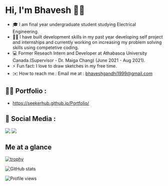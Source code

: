 # Hi, I'm Bhavesh 👋🏼 


- 🎓 I am final year undergraduate student studying Electrical Engineering.
- 👩‍💻 I have built development skills in my past year developing self project and internships and currently working on increasing my problem solving skills using competetive coding.
- 💻 Former Reseach Intern and Developer at Athabasca University Canada.(Supervisor - Dr. Maiga Chang) (June 2021 - Aug 2021).
- ⚡ Fun fact: I love to draw sketches in my free time.
- ✉️ How to reach me : Email me at : bhaveshgandhi1999@gmail.com


## 👨‍🎓 Portfolio : 

- https://seekerhub.github.io/Portfolio/

## 💼 Social Media :

 <a href="https://www.linkedin.com/in/bhavesh-g-23672416b/" target="_blank"><img src="https://img.shields.io/badge/LinkedIn-0077B5?style=for-the-badge&logo=linkedin&logoColor=white" /></a>  <a href="https://www.instagram.com/_bhavesh.here_/" target="_blank"><img src = "https://img.shields.io/badge/Instagram-E4405F?style=for-the-badge&logo=instagram&logoColor=white" /></a>

## Me at a glance

[![trophy](https://github-profile-trophy.vercel.app/?username=SeekerHub&show_icons=true&theme=darkhub)](https://github.com/ryo-ma/github-profile-trophy)

![GitHub stats](https://github-readme-stats.vercel.app/api?username=SeekerHub&show_icons=true&theme=radical) 

![Profile views](https://gpvc.arturio.dev/SeekerHub) 

<!--
**SeekerHub/SeekerHub** is a ✨ _special_ ✨ repository because its `README.md` (this file) appears on your GitHub profile.



Here are some ideas to get you started:

- 🔭 I’m currently working on ...
- 🌱 I’m currently learning ...
- 👯 I’m looking to collaborate on ...
- 🤔 I’m looking for help with ...
- 💬 Ask me about ...
- 📫 How to reach me: ...
- 😄 Pronouns: ...
- ⚡ Fun fact: ...
-->
